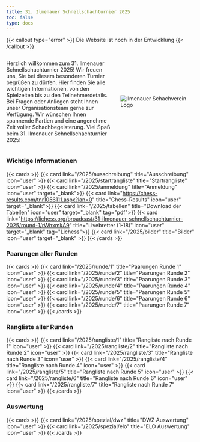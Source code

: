 ```yaml
---
title: 31. Ilmenauer Schnellschachturnier 2025
toc: false
type: docs
---
```



{{< callout type="error" >}}
 Die Website ist noch in der Entwicklung
{{< /callout >}}


<style>
  @media (max-width: 600px) {
    .desktop-only {
      display: none;
    }
  }
</style>


<div style="display: flex; align-items: center;">
  <div style="flex: 1; padding-right: 20px;">
    <p>Herzlich willkommen zum 31. Ilmenauer Schnellschachturnier 2025! Wir freuen uns, Sie bei diesem besonderen Turnier begrüßen zu dürfen. Hier finden Sie alle wichtigen Informationen, von den Spielzeiten bis zu den Teilnehmerdetails. Bei Fragen oder Anliegen steht Ihnen unser Organisationsteam gerne zur Verfügung. Wir wünschen Ihnen spannende Partien und eine angenehme Zeit voller Schachbegeisterung. Viel Spaß beim 31. Ilmenauer Schnellschachturnier 2025!</p>
  </div>
  <div style="flex-shrink: 0;">
    <img src="/IlmenauerSV.png" alt="Ilmenauer Schachverein Logo" style="max-width: 200px;" class="desktop-only">
  </div>
</div>





### Wichtige Informationen

{{< cards >}}
{{< card link="/2025/ausschreibung" title="Ausschreibung" icon="user" >}}
{{< card link="/2025/startrangliste" title="Startrangliste" icon="user" >}}
{{< card link="/2025/anmeldung" title="Anmeldung" icon="user" target="_blank">}}
{{< card link="https://chess-results.com/tnr1056111.aspx?lan=0" title="Chess-Results" icon="user" target="_blank">}}
{{< card link="/2025/tabellen" title="Download der Tabellen" icon="user" target="_blank" tag="pdf">}}
{{< card link="https://lichess.org/broadcast/31-ilmenauer-schnellschachturnier-2025/round-1/rWhxmkA9" title="Livebretter (1-18)" icon="user" target="_blank" tag="Lichess">}}
{{< card link="/2025/bilder" title="Bilder" icon="user" target="_blank" >}}
{{< /cards >}}

### Paarungen aller Runden

{{< cards >}}
{{< card link="/2025/runde/1" title="Paarungen Runde 1" icon="user" >}}
{{< card link="/2025/runde/2" title="Paarungen Runde 2" icon="user" >}}
{{< card link="/2025/runde/3" title="Paarungen Runde 3" icon="user" >}}
{{< card link="/2025/runde/4" title="Paarungen Runde 4" icon="user" >}}
{{< card link="/2025/runde/5" title="Paarungen Runde 5" icon="user" >}}
{{< card link="/2025/runde/6" title="Paarungen Runde 6" icon="user" >}}
{{< card link="/2025/runde/7" title="Paarungen Runde 7" icon="user" >}}
{{< /cards >}}

### Rangliste aller Runden

{{< cards >}}
{{< card link="/2025/rangliste/1" title="Rangliste nach Runde 1" icon="user" >}}
{{< card link="/2025/rangliste/2" title="Rangliste nach Runde 2" icon="user" >}}
{{< card link="/2025/rangliste/3" title="Rangliste nach Runde 3" icon="user" >}}
{{< card link="/2025/rangliste/4" title="Rangliste nach Runde 4" icon="user" >}}
{{< card link="/2025/rangliste/5" title="Rangliste nach Runde 5" icon="user" >}}
{{< card link="/2025/rangliste/6" title="Rangliste nach Runde 6" icon="user" >}}
{{< card link="/2025/rangliste/7" title="Rangliste nach Runde 7" icon="user" >}}
{{< /cards >}}

### Auswertung

{{< cards >}}
{{< card link="/2025/spezial/dwz" title="DWZ Auswertung" icon="user" >}}
{{< card link="/2025/spezial/elo" title="ELO Auswertung" icon="user" >}}
{{< /cards >}}

